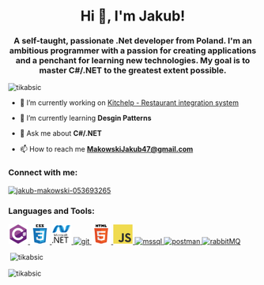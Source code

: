 <h1 align="center">Hi 👋, I'm Jakub!</h1>
<h3 align="center">A self-taught, passionate .Net developer from Poland. I'm an ambitious programmer with a passion for creating applications and a penchant for learning new technologies. My goal is to master C#/.NET to the greatest extent possible.</h3>

<p align="left"> <img src="https://komarev.com/ghpvc/?username=tikabsic&label=Profile%20views&color=0e75b6&style=flat" alt="tikabsic" /> </p>

- 🔭 I’m currently working on [Kitchelp - Restaurant integration system](https://github.com/Tikabsic/Kitchelp)

- 🌱 I’m currently learning **Desgin Patterns**

- 💬 Ask me about **C#/.NET**

- 📫 How to reach me **MakowskiJakub47@gmail.com**

<h3 align="left">Connect with me:</h3>
<p align="left">
<a href="https://linkedin.com/in/jakub-makowski-053693265" target="blank"><img align="center" src="https://raw.githubusercontent.com/rahuldkjain/github-profile-readme-generator/master/src/images/icons/Social/linked-in-alt.svg" alt="jakub-makowski-053693265" height="30" width="40" /></a>
</p>

<h3 align="left">Languages and Tools:</h3>
<p align="left"> <a href="https://www.w3schools.com/cs/" target="_blank" rel="noreferrer"> <img src="https://raw.githubusercontent.com/devicons/devicon/master/icons/csharp/csharp-original.svg" alt="csharp" width="40" height="40"/> </a> <a href="https://www.w3schools.com/css/" target="_blank" rel="noreferrer"> <img src="https://raw.githubusercontent.com/devicons/devicon/master/icons/css3/css3-original-wordmark.svg" alt="css3" width="40" height="40"/> </a> <a href="https://dotnet.microsoft.com/" target="_blank" rel="noreferrer"> <img src="https://raw.githubusercontent.com/devicons/devicon/master/icons/dot-net/dot-net-original-wordmark.svg" alt="dotnet" width="40" height="40"/> </a> <a href="https://git-scm.com/" target="_blank" rel="noreferrer"> <img src="https://www.vectorlogo.zone/logos/git-scm/git-scm-icon.svg" alt="git" width="40" height="40"/> </a> <a href="https://www.w3.org/html/" target="_blank" rel="noreferrer"> <img src="https://raw.githubusercontent.com/devicons/devicon/master/icons/html5/html5-original-wordmark.svg" alt="html5" width="40" height="40"/> </a> <a href="https://developer.mozilla.org/en-US/docs/Web/JavaScript" target="_blank" rel="noreferrer"> <img src="https://raw.githubusercontent.com/devicons/devicon/master/icons/javascript/javascript-original.svg" alt="javascript" width="40" height="40"/> </a> <a href="https://www.microsoft.com/en-us/sql-server" target="_blank" rel="noreferrer"> <img src="https://www.svgrepo.com/show/303229/microsoft-sql-server-logo.svg" alt="mssql" width="40" height="40"/> </a> <a href="https://postman.com" target="_blank" rel="noreferrer"> <img src="https://www.vectorlogo.zone/logos/getpostman/getpostman-icon.svg" alt="postman" width="40" height="40"/> </a> <a href="https://www.rabbitmq.com" target="_blank" rel="noreferrer"> <img src="https://www.vectorlogo.zone/logos/rabbitmq/rabbitmq-icon.svg" alt="rabbitMQ" width="40" height="40"/> </a> </p>

<p>&nbsp;<img align="center" src="https://github-readme-stats.vercel.app/api?username=tikabsic&show_icons=true&locale=en" alt="tikabsic" /></p>

<p><img align="center" src="https://github-readme-streak-stats.herokuapp.com/?user=tikabsic&" alt="tikabsic" /></p>
